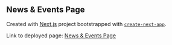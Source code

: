 ## News & Events Page

Created with [Next.js](https://nextjs.org) project bootstrapped with [`create-next-app`](https://nextjs.org/docs/app/api-reference/cli/create-next-app).

Link to deployed page: [News & Events Page](https://news-page-alpha-five.vercel.app/)
